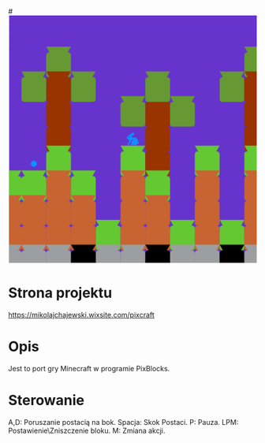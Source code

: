 #![Block-engine](Cover.PNG)
# Strona projektu
https://mikolajchajewski.wixsite.com/pixcraft
# Opis
Jest to port gry Minecraft w programie PixBlocks.
# Sterowanie
A,D: Poruszanie postacią na bok.
Spacja: Skok Postaci.
P: Pauza.
LPM: Postawienie\Zniszczenie bloku.
M: Zmiana akcji.

